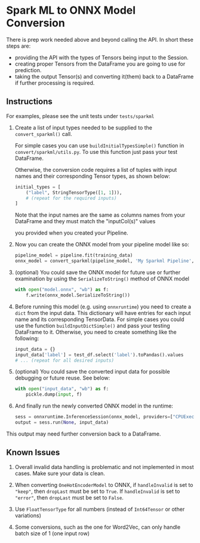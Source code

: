 <!--- SPDX-License-Identifier: Apache-2.0 -->

# Spark ML to ONNX Model Conversion

There is prep work needed above and beyond calling the API. In short these steps are:

* providing the API with the types of Tensors being input to the Session.
* creating proper Tensors from the DataFrame you are going to use for prediction.
* taking the output Tensor(s) and converting it(them) back to a DataFrame if further processing is required.

## Instructions

For examples, please see the unit tests under `tests/sparkml`

1. Create a list of input types needed to be supplied to the `convert_sparkml()` call.

    For simple cases you can use `buildInitialTypesSimple()` function in `convert/sparkml/utils.py`.
    To use this function just pass your test DataFrame.

    Otherwise, the conversion code requires a list of tuples with input names and their corresponding Tensor types, as shown below:

    ```python
    initial_types = [
        ("label", StringTensorType([1, 1])),
        # (repeat for the required inputs)
    ]
    ```

    Note that the input names are the same as columns names from your DataFrame and they must match the "inputCol(s)" values

    you provided when you created your Pipeline.

2. Now you can create the ONNX model from your pipeline model like so:

    ```python
    pipeline_model = pipeline.fit(training_data)
    onnx_model = convert_sparkml(pipeline_model, 'My Sparkml Pipeline', initial_types)
    ```

3. (optional) You could save the ONNX model for future use or further examination by using the `SerializeToString()`
method of ONNX model

    ```python
    with open("model.onnx", "wb") as f:
        f.write(onnx_model.SerializeToString())
    ```

4. Before running this model (e.g. using `onnxruntime`) you need to create a `dict` from the input data. This dictionary
 will have entries for each input name and its corresponding TensorData. For simple cases you could use the function
`buildInputDictSimple()` and pass your testing DataFrame to it. Otherwise, you need to create something like the following:

    ```python
    input_data = {}
    input_data['label'] = test_df.select('label').toPandas().values
    # ... (repeat for all desired inputs)
    ```

5. (optional) You could save the converted input data for possible debugging or future reuse. See below:

    ```python
    with open("input_data", "wb") as f:
        pickle.dump(input, f)
    ```

6. And finally run the newly converted ONNX model in the runtime:

    ```python
    sess = onnxruntime.InferenceSession(onnx_model, providers=["CPUExecutionProvider"])
    output = sess.run(None, input_data)
    ```

This output may need further conversion back to a DataFrame.

## Known Issues

1. Overall invalid data handling is problematic and not implemented in most cases. Make sure your data is clean.

2. When converting `OneHotEncoderModel` to ONNX, if `handleInvalid` is set to `"keep"`, then `dropLast` must be set to `True`. If `handleInvalid` is set to `"error"`, then `dropLast` must be set to `False`.

3. Use `FloatTensorType` for all numbers (instead of `Int64Tensor` or other variations)

4. Some conversions, such as the one for Word2Vec, can only handle batch size of 1 (one input row)
